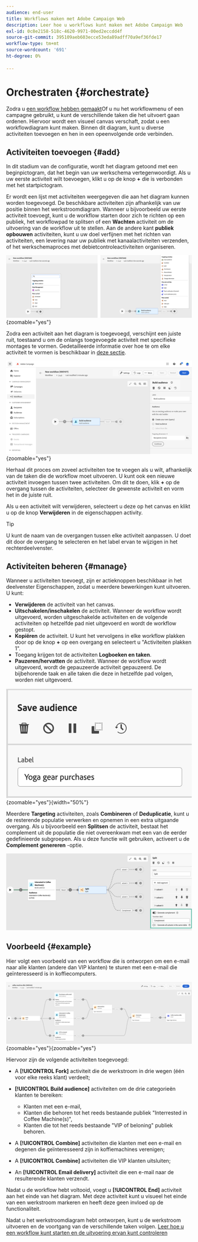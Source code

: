 ```yaml
---
audience: end-user
title: Workflows maken met Adobe Campaign Web
description: Leer hoe u workflows kunt maken met Adobe Campaign Web
exl-id: 0c8e2158-518c-4620-9971-00ed2eccdd4f
source-git-commit: 395109aeb603ecce53eda89adff70a9ef36fde17
workflow-type: tm+mt
source-wordcount: '691'
ht-degree: 0%

---
```


# Orchestraten {#orchestrate}

Zodra u [een workflow hebben gemaakt](create-workflow.md)Of u nu het workflowmenu of een campagne gebruikt, u kunt de verschillende taken die het uitvoert gaan ordenen. Hiervoor wordt een visueel canvas verschaft, zodat u een workflowdiagram kunt maken. Binnen dit diagram, kunt u diverse activiteiten toevoegen en hen in een opeenvolgende orde verbinden.

## Activiteiten toevoegen {#add}

In dit stadium van de configuratie, wordt het diagram getoond met een beginpictogram, dat het begin van uw werkschema vertegenwoordigt. Als u uw eerste activiteit wilt toevoegen, klikt u op de knop **+** die is verbonden met het startpictogram.

Er wordt een lijst met activiteiten weergegeven die aan het diagram kunnen worden toegevoegd. De beschikbare activiteiten zijn afhankelijk van uw positie binnen het werkstroomdiagram. Wanneer u bijvoorbeeld uw eerste activiteit toevoegt, kunt u de workflow starten door zich te richten op een publiek, het workflowpad te splitsen of een **Wachten** activiteit om de uitvoering van de workflow uit te stellen. Aan de andere kant **publiek opbouwen** activiteiten, kunt u uw doel verfijnen met het richten van activiteiten, een levering naar uw publiek met kanaalactiviteiten verzenden, of het werkschemaproces met debietcontroleactiviteiten organiseren.

![](assets/workflow-start.png){zoomable=&quot;yes&quot;}

Zodra een activiteit aan het diagram is toegevoegd, verschijnt een juiste ruit, toestaand u om de onlangs toegevoegde activiteit met specifieke montages te vormen. Gedetailleerde informatie over hoe te om elke activiteit te vormen is beschikbaar in [deze sectie](activities/about-activities.md).

![](assets/workflow-configure-activities.png){zoomable=&quot;yes&quot;}

Herhaal dit proces om zoveel activiteiten toe te voegen als u wilt, afhankelijk van de taken die de workflow moet uitvoeren. U kunt ook een nieuwe activiteit invoegen tussen twee activiteiten. Om dit te doen, klik **+** op de overgang tussen de activiteiten, selecteer de gewenste activiteit en vorm het in de juiste ruit.

Als u een activiteit wilt verwijderen, selecteert u deze op het canvas en klikt u op de knop **Verwijderen** in de eigenschappen activity.

>[!TIP]
>
>U kunt de naam van de overgangen tussen elke activiteit aanpassen. U doet dit door de overgang te selecteren en het label ervan te wijzigen in het rechterdeelvenster.

## Activiteiten beheren {#manage}

Wanneer u activiteiten toevoegt, zijn er actieknoppen beschikbaar in het deelvenster Eigenschappen, zodat u meerdere bewerkingen kunt uitvoeren. U kunt:

* **Verwijderen** de activiteit van het canvas.
* **Uitschakelen/inschakelen** de activiteit. Wanneer de workflow wordt uitgevoerd, worden uitgeschakelde activiteiten en de volgende activiteiten op hetzelfde pad niet uitgevoerd en wordt de workflow gestopt.
* **Kopiëren** de activiteit. U kunt het vervolgens in elke workflow plakken door op de knop **+** op een overgang en selecteert u &quot;Activiteiten plakken 1&quot;.
* Toegang krijgen tot de activiteiten **Logboeken en taken**.
* **Pauzeren/hervatten** de activiteit. Wanneer de workflow wordt uitgevoerd, wordt de gepauzeerde activiteit gepauzeerd. De bijbehorende taak en alle taken die deze in hetzelfde pad volgen, worden niet uitgevoerd.

![](assets/activity-action.png){zoomable=&quot;yes&quot;}{width="50%"}

Meerdere **Targeting** activiteiten, zoals **Combineren** of **Deduplicatie**, kunt u de resterende populatie verwerken en opnemen in een extra uitgaande overgang. Als u bijvoorbeeld een **Splitsen** de activiteit, bestaat het complement uit de populatie die niet overeenkwam met een van de eerder gedefinieerde subgroepen. Als u deze functie wilt gebruiken, activeert u de **Complement genereren** -optie.

![](assets/workflow-split-complement.png)

## Voorbeeld {#example}

Hier volgt een voorbeeld van een workflow die is ontworpen om een e-mail naar alle klanten (andere dan VIP klanten) te sturen met een e-mail die geïnteresseerd is in koffiecomputers.

![](assets/workflow-example.png){zoomable=&quot;yes&quot;}{zoomable=&quot;yes&quot;}

Hiervoor zijn de volgende activiteiten toegevoegd:

* A **[!UICONTROL Fork]** activiteit die de werkstroom in drie wegen (één voor elke reeks klant) verdeelt;
* **[!UICONTROL Build audience]** activiteiten om de drie categorieën klanten te bereiken:

   * Klanten met een e-mail,
   * Klanten die behoren tot het reeds bestaande publiek &quot;Interrested in Coffee Machine(s)&quot;,
   * Klanten die tot het reeds bestaande &quot;VIP of beloning&quot; publiek behoren.

* A **[!UICONTROL Combine]** activiteiten die klanten met een e-mail en degenen die geïnteresseerd zijn in koffiemachines verenigen;
* A **[!UICONTROL Combine]** activiteiten die VIP klanten uitsluiten;
* An **[!UICONTROL Email delivery]** activiteit die een e-mail naar de resulterende klanten verzendt.

Nadat u de workflow hebt voltooid, voegt u **[!UICONTROL End]** activiteit aan het einde van het diagram. Met deze activiteit kunt u visueel het einde van een werkstroom markeren en heeft deze geen invloed op de functionaliteit.

Nadat u het werkstroomdiagram hebt ontworpen, kunt u de werkstroom uitvoeren en de voortgang van de verschillende taken volgen. [Leer hoe u een workflow kunt starten en de uitvoering ervan kunt controleren](start-monitor-workflows.md)
